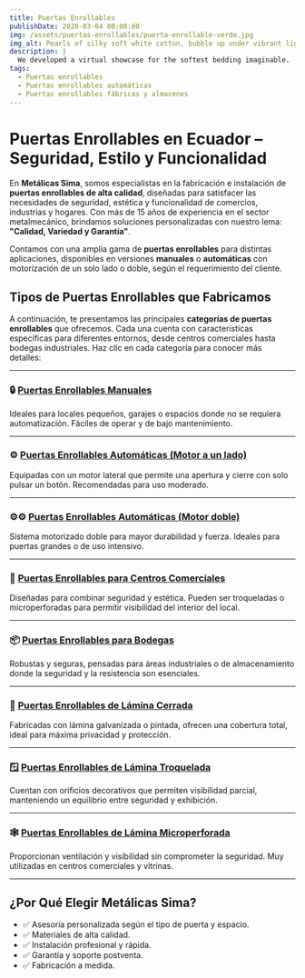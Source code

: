 ```yaml
---
title: Puertas Enrollables
publishDate: 2020-03-04 00:00:00
img: /assets/puertas-enrollables/puerta-enrollable-verde.jpg
img_alt: Pearls of silky soft white cotton, bubble up under vibrant lighting
description: |
  We developed a virtual showcase for the softest bedding imaginable.
tags:
  - Puertas enrollables
  - Puertas enrollables automáticas
  - Puertas enrollables fábricas y almacenes
---
```


# Puertas Enrollables en Ecuador – Seguridad, Estilo y Funcionalidad

En **Metálicas Sima**, somos especialistas en la fabricación e instalación de **puertas enrollables de alta calidad**, diseñadas para satisfacer las necesidades de seguridad, estética y funcionalidad de comercios, industrias y hogares. Con más de 15 años de experiencia en el sector metalmecánico, brindamos soluciones personalizadas con nuestro lema: **"Calidad, Variedad y Garantía"**.

Contamos con una amplia gama de **puertas enrollables** para distintas aplicaciones, disponibles en versiones **manuales** o **automáticas** con motorización de un solo lado o doble, según el requerimiento del cliente.

## Tipos de Puertas Enrollables que Fabricamos

A continuación, te presentamos las principales **categorías de puertas enrollables** que ofrecemos. Cada una cuenta con características específicas para diferentes entornos, desde centros comerciales hasta bodegas industriales. Haz clic en cada categoría para conocer más detalles:

---

### 🔒 [Puertas Enrollables Manuales](#)

Ideales para locales pequeños, garajes o espacios donde no se requiera automatización. Fáciles de operar y de bajo mantenimiento.

---

### ⚙️ [Puertas Enrollables Automáticas (Motor a un lado)](#)

Equipadas con un motor lateral que permite una apertura y cierre con solo pulsar un botón. Recomendadas para uso moderado.

---

### ⚙️⚙️ [Puertas Enrollables Automáticas (Motor doble)](#)

Sistema motorizado doble para mayor durabilidad y fuerza. Ideales para puertas grandes o de uso intensivo.

---

### 🏢 [Puertas Enrollables para Centros Comerciales](#)

Diseñadas para combinar seguridad y estética. Pueden ser troqueladas o microperforadas para permitir visibilidad del interior del local.

---

### 📦 [Puertas Enrollables para Bodegas](#)

Robustas y seguras, pensadas para áreas industriales o de almacenamiento donde la seguridad y la resistencia son esenciales.

---

### 🧱 [Puertas Enrollables de Lámina Cerrada](#)

Fabricadas con lámina galvanizada o pintada, ofrecen una cobertura total, ideal para máxima privacidad y protección.

---

### 🪟 [Puertas Enrollables de Lámina Troquelada](#)

Cuentan con orificios decorativos que permiten visibilidad parcial, manteniendo un equilibrio entre seguridad y exhibición.

---

### 🕸️ [Puertas Enrollables de Lámina Microperforada](#)

Proporcionan ventilación y visibilidad sin comprometer la seguridad. Muy utilizadas en centros comerciales y vitrinas.

---

## ¿Por Qué Elegir Metálicas Sima?

- ✅ Asesoría personalizada según el tipo de puerta y espacio.
- ✅ Materiales de alta calidad.
- ✅ Instalación profesional y rápida.
- ✅ Garantía y soporte postventa.
- ✅ Fabricación a medida.

